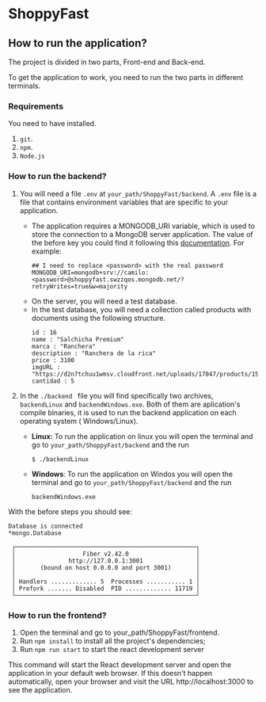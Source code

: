 # ShoppyFast

## How to run the application?

The project is divided in two parts, Front-end and Back-end.
 
To get the application to work, you need to run the two parts in different terminals.

### Requirements
You need to have installed.
1.  `git`.
2. `npm`.
3. `Node.js`


### How to run the backend?

1. You will need a file `.env` at `your_path/ShoppyFast/backend`. A `.env` file is a file that contains environment variables that are specific to your application.

    * The application requires a MONGODB_URI variable, which is used to store the connection to a MongoDB server application. The value of the before key you could find it following this [documentation](https://www.mongodb.com/docs/atlas/driver-connection/).
    For example:
        ```
        ## I need to replace <password> with the real password
        MONGODB_URI=mongodb+srv://camilo:<password>@shoppyfast.swzzqos.mongodb.net/?retryWrites=true&w=majority
        ``` 
    * On the server, you will need a test database.
    * In the test database, you will need a collection called products with documents using the following structure.
        ```
        id : 16
        name : "Salchicha Premium"
        marca : "Ranchera"
        description : "Ranchera de la rica"
        price : 3100
        imgURL : "https://d2n7tchuu1wmsv.cloudfront.net/uploads/17047/products/159473749…"
        cantidad : 5
        ```


2. In the `./backend ` file you will find specifically two archives, `backendLinux` and `backendWindows.exe`. Both of them are aplication's compile binaries, it is used to run the backend application on each operating system ( Windows/Linux).

    *  **Linux:** To run the application on linux you will open the terminal and go to `your_path/ShoppyFast/backend` and the run 
        ```
        $ ./backendLinux
        ```
    
    * **Windows**: To run the application on Windos you will open the terminal and go to `your_path/ShoppyFast/backend` and the run 
        ```
        backendWindows.exe
        ```

With the before steps you should see:
```
Database is connected
*mongo.Database

 ┌───────────────────────────────────────────────────┐ 
 │                   Fiber v2.42.0                   │ 
 │               http://127.0.0.1:3001               │ 
 │       (bound on host 0.0.0.0 and port 3001)       │ 
 │                                                   │ 
 │ Handlers ............. 5  Processes ........... 1 │ 
 │ Prefork ....... Disabled  PID ............. 11719 │ 
 └───────────────────────────────────────────────────┘ 
```


### How to run the frontend?
1. Open the terminal and go to your_path/ShoppyFast/frontend.
2. Run `npm install` to install all the project's dependencies;
3. Run `npm run start` to start the react development server

This command will start the React development server and open the application in your default web browser. If this doesn't happen automatically, open your browser and visit the URL http://localhost:3000 to see the application.
